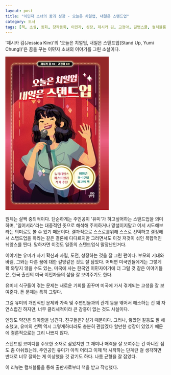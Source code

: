 ```yaml
---
layout: post
title: "이민자 소녀의 꿈과 성장 - 오늘은 치얼업, 내일은 스탠드업"
category: 도서
tags: [책, 소설, 동화, 창작동화, 이민자, 성장, 제시카 김, 고정아, 길벗스쿨, 컬처블룸, 서평]
---
```


'제시카 김(Jessica Kim)'의
'오늘은 치얼업, 내일은 스탠드업(Stand Up, Yumi Chung!)'은
꿈을 꾸는 이민자 소녀의 이야기를 그린 소설이다.

![표지](/images/stand-up-yumi-chung-book-h480.jpg)

원제는 살짝 중의적이다.
단순하게는 주인공이 '유미'가 하고싶어하는 스탠드업을 의미하며,
'일어서라'라는 대중적인 뜻으로 해석해
주저하거나 망설이지말고 어서 시도해보라는 의미로도 볼 수 있기 때문이다.
결과적으로 스스로를위해 스스로 선택하고 결정해서 스탭드업을 하라는 같은 결론에 다다르지만
그러면서도 이것 저것이 섞인 복합적인 뉘앙스를 띈다.
말하자면 이것도 일종의 스탠드업식 말장난인거다.

이야기는 유미가 자기 확신과 자립, 도전, 성장하는 것을 잘 그린 편이다.
부모의 기대와 바램, 그와는 다른 꿈에 대한 갈망같은 것도 잘 담았다.
어쩌면 미국인들에게는 그렇게 확 와닿지 않을 수도 있는,
미국에 사는 한국인 이민자이기에 더 그럴 것 같은 이야기들은,
한국 출신의 미국 이민자들의 삶을 잘 보여주기도 한다.

유미네 식구들이 겪는 문제는
새로운 기회를 꿈꾸며 미국에 가서 겪게되는 고생을 잘 보여준다.
돈 문제는 특히 그렇다.

그걸 유미의 개인적인 문제와 가족 및 주변인들과의 관계 등을 엮어서 해소하는 건 꽤 자연스럽긴 하지만,
너무 클리셰적이라 큰 감흥이 없는 것도 사실이다.

엔딩도 약간은 의아함을 남긴다.
친구들은? 싶기 때문이다.
그러나, 쌓았던 갈등도 잘 해소했고,
유미의 선택 역시 그렇게하더라도 충분히 괜찮겠다 할만한 성장이 있었기 때문에
결론적으로는 그리 나쁘지 않다.

스탠드업 코미디를 주요한 소재로 삼았지만
그 재미나 매력을 잘 보여주는 건 아니란 점도 좀 아쉬웠는데,
주인공인 유미가 아직 어리고 이제 막 시작하는 단계란 걸 생각하면
반대로 너무 잘하는 게 이상했을 것 같기도 하다.
나름 균형을 잘 잡았다.



<div class="im im-info">
이 리뷰는 컬처블룸을 통해 출판사로부터 책을 받고 작성했다.
</div>
